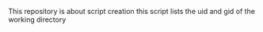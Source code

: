 This repository is about script creation
this script lists the uid and gid of the working directory
